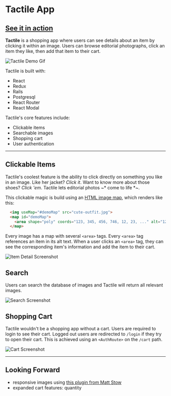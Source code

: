 # Tactile App
## [See it in action](http://ashvalejohn-full-stack.herokuapp.com/#/)
__Tactile__ is a shopping app where users can see details about an item by clicking it within an image. Users can browse editorial photographs, click an item they like, then add that item to their cart. 

![Tactile Demo Gif](http://res.cloudinary.com/ashvalejohn/image/upload/v1512164119/readme_ghsm5g.gif)

Tactile is built with:
- React
- Redux
- Rails
- Postgresql
- React Router
- React Modal

Tactile's core features include:
- Clickable items
- Searchable images
- Shopping cart
- User authentication

___
## Clickable Items
Tactile's coolest feature is the ability to click directly on something you like in an image. Like her jacket? *Click it*. Want to know more about those shoes? *Click 'em*. Tactile lets editorial photos ~* come to life *~.

This clickable magic is build using an [HTML image map](https://developer.mozilla.org/en-US/docs/Web/HTML/Element/map), which renders like this:
```html
  <img useMap="#demoMap" src="cute-outfit.jpg">
  <map id="demoMap">
    <area shape="poly" coords="123, 345, 456, 746, 12, 23, ..." alt="12">
  </map>
```
Every image has a map with several `<area>` tags. Every `<area>` tag references an item in its alt text. When a user clicks an `<area>` tag, they can see the corresponding item's information and add the item to their cart.

![Item Detail Screenshot](http://res.cloudinary.com/ashvalejohn/image/upload/v1512167147/Screen_Shot_2017-12-01_at_2.24.54_PM_sgji6t.png)

## Search
Users can search the database of images and Tactile will return all relevant images. 

![Search Screenshot](http://res.cloudinary.com/ashvalejohn/image/upload/c_scale,w_500/v1512168355/search_lsppoe.gif)

## Shopping Cart
Tactile wouldn't be a shopping app without a cart. Users are required to login to see their cart. Logged out users are redirected to `/login` if they try to open their cart. This is achieved using an `<AuthRoute>` on the `/cart` path.

![Cart Screenshot](http://res.cloudinary.com/ashvalejohn/image/upload/v1512167963/Screen_Shot_2017-12-01_at_2.38.58_PM_sev5re.png)

___

## Looking Forward
- responsive images using [this plugin from Matt Stow](https://github.com/stowball/jQuery-rwdImageMaps)
- expanded cart features: quantity